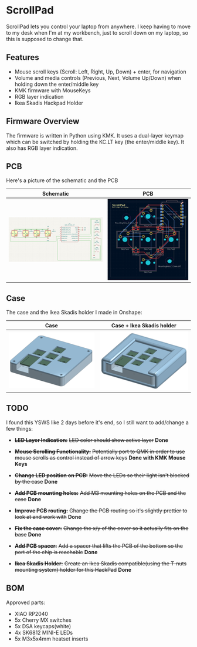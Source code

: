# ScrollPad

ScrollPad lets you control your laptop from anywhere. I keep having to move to my desk when I'm at my workbench, just to scroll down on my laptop, so this is supposed to change that.

## Features

- Mouse scroll keys (Scroll: Left, Right, Up, Down) + enter, for navigation
- Volume and media controls (Previous, Next, Volume Up/Down) when holding down the enter/middle key
- KMK firmware with MouseKeys
- RGB layer indication
- Ikea Skadis Hackpad Holder

## Firmware Overview

The firmware is written in Python using KMK. It uses a dual-layer keymap which can be switched by holding the KC.LT key (the enter/middle key). It also has RGB layer indication.

## PCB

Here's a picture of the schematic and the PCB

Schematic            |  PCB
:-------------------------:|:-------------------------:
![](assets/schematic.png)  |  ![](assets/pcb.png)

## Case

The case and the Ikea Skadis holder I made in Onshape:

Case            |  Case + Ikea Skadis holder
:-------------------------:|:-------------------------:
![](assets/case.png)  |  ![](assets/holder.png)

## TODO

I found this YSWS like 2 days before it's end, so I still want to add/change a few things:

- **~~LED Layer Indication:~~**
  ~~LED color should show active layer~~ **Done**

- **~~Mouse Scrolling Functionality:~~**
  ~~Potentially port to QMK in order to use mouse scrolls as control instead of arrow keys~~ **Done with KMK Mouse Keys**

- **~~Change LED position on PCB:~~**
  ~~Move the LEDs so their light isn't blocked by the case~~ **Done**

- **~~Add PCB mounting holes:~~**
  ~~Add M3 mounting holes on the PCB and the case~~ **Done**

- **~~Improve PCB routing:~~**
  ~~Change the PCB routing so it's slightly prettier to look at and work with~~ **Done**

- **~~Fix the case cover:~~**
  ~~Change the x/y of the cover so it actually fits on the base~~ **Done**

- **~~Add PCB spacer:~~**
  ~~Add a spacer that lifts the PCB of the bottom so the port of the chip is reachable~~ **Done**

- **~~Ikea Skadis Holder:~~**
  ~~Create an Ikea Skadis compatible(using the T-nuts mounting system) holder for this HackPad~~ **Done**

## BOM

Approved parts:
- XIAO RP2040
- 5x Cherry MX switches
- 5x DSA keycaps(white)
- 4x SK6812 MINI-E LEDs
- 5x M3x5x4mm heatset inserts